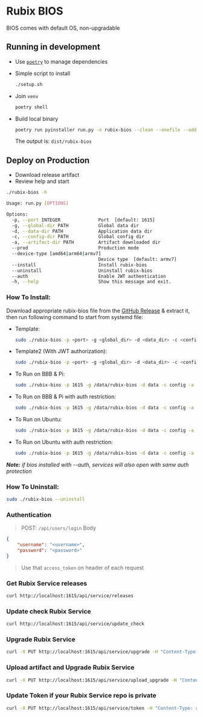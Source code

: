 # Rubix BIOS

BIOS comes with default OS, non-upgradable

## Running in development

- Use [`poetry`](https://github.com/python-poetry/poetry) to manage dependencies
- Simple script to install

    ```bash
    ./setup.sh
    ```

- Join `venv`

    ```bash
    poetry shell
    ```

- Build local binary

    ```bash
    poetry run pyinstaller run.py -n rubix-bios --clean --onefile --add-data VERSION:. --add-data systemd:systemd
    ```

  The output is: `dist/rubix-bios`

## Deploy on Production

- Download release artifact
- Review help and start
```bash
./rubix-bios -h

Usage: run.py [OPTIONS]

Options:
  -p, --port INTEGER              Port  [default: 1615]
  -g, --global-dir PATH           Global data dir
  -d, --data-dir PATH             Application data dir
  -c, --config-dir PATH           Global config dir
  -a, --artifact-dir PATH         Artifact downloaded dir
  --prod                          Production mode
  --device-type [amd64|arm64|armv7]
                                  Device type  [default: armv7]
  --install                       Install rubix-bios
  --uninstall                     Uninstall rubix-bios
  --auth                          Enable JWT authentication
  -h, --help                      Show this message and exit.
```

### How To Install:

Download appropriate rubix-bios file from the [GitHub Release](https://github.com/NubeIO/rubix-bios/releases) & extract 
it, then run following command to start from systemd file:

- Template: 
    ```bash
    sudo ./rubix-bios -p <port> -g <global_dir> -d <data_dir> -c <config_dir> -a <artifact_dir> --device-type <device_type> --prod --install
    ```
- Template2 (With JWT authorization): 
  ```bash
  sudo ./rubix-bios -p <port> -g <global_dir> -d <data_dir> -c <config_dir> -a <artifact_dir> --device-type <device_type> --prod --install --auth
  ```
- To Run on BBB & Pi: 
    ```bash
    sudo ./rubix-bios -p 1615 -g /data/rubix-bios -d data -c config -a apps --prod --install
    ```
- To Run on BBB & Pi with auth restriction: 
    ```bash
    sudo ./rubix-bios -p 1615 -g /data/rubix-bios -d data -c config -a apps --prod --install --auth
    ```  
- To Run on Ubuntu: 
    ```bash
    sudo ./rubix-bios -p 1615 -g /data/rubix-bios -d data -c config -a apps --prod --install --device-type amd64
    ```    
- To Run on Ubuntu with auth restriction: 
    ```bash
    sudo ./rubix-bios -p 1615 -g /data/rubix-bios -d data -c config -a apps --prod --install --auth --device-type amd64
    ```   

_**Note:** if bios installed with --auth, services will also open with same auth protection_

### How To Uninstall:

```bash
sudo ./rubix-bios --uninstall
```

### Authentication

> POST: `/api/users/login`
> Body
```json
{
    "username": "<username>",
    "password": "<password>"
}
```

> Use that `access_token` on header of each request

### Get Rubix Service releases
```bash
curl http://localhost:1615/api/service/releases
```

### Update check Rubix Service

```bash
curl http://localhost:1615/api/service/update_check
```

### Upgrade Rubix Service

```bash
curl -X PUT http://localhost:1615/api/service/upgrade -H "Content-Type: application/json" -d '{"version": latest|<version>}
```

### Upload artifact and Upgrade Rubix Service

```bash
curl -X PUT http://localhost:1615/api/service/upload_upgrade -H "Content-Type: multipart/form-data" -F "version=<version>" -F "file=<file>"
```

### Update Token if your Rubix Service repo is private

```bash
curl -X PUT http://localhost:1615/api/service/token -H "Content-Type: application/json" -d '{"token": <TOKEN>|null}'
```